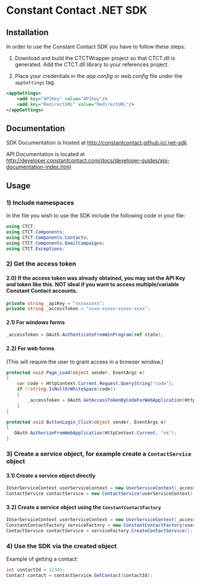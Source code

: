 Constant Contact .NET SDK
=========================

## Installation

In order to use the Constant Contact SDK you have to follow these steps:

1) Download and build the CTCTWrapper project so that CTCT.dll is generated. Add the CTCT.dll library to your references project.

2) Place your credentials in the *app.config* or *web.config* file under the `appSettings` tag.

```xml
<appSettings>
    <add key="APIKey" value="APIkey"/>
    <add key="RedirectURL" value="RedirectURL"/>
</appSettings>
```

## Documentation

SDK Documentation is hosted at http://constantcontact.github.io/.net-sdk

API Documentation is located at http://developer.constantcontact.com/docs/developer-guides/api-documentation-index.html

## Usage

### 1) Include namespaces

In the file you wish to use the SDK include the following code in your file:

```csharp
using CTCT;
using CTCT.Components;
using CTCT.Components.Contacts;
using CTCT.Components.EmailCampaigns;
using CTCT.Exceptions;
```

### 2) Get the access token

#### 2.0) If the access token was already obtained, you may set the API Key and token like this. NOT ideal if you want to access multiple/variable Constant Contact accounts.

```csharp
private string _apiKey = "xxxxxxxxx"; 
private string _accessToken = "xxxx-xxxxx-xxxxx-xxxx"; 
```

#### 2.1) For windows forms

```csharp
_accessToken = OAuth.AuthenticateFromWinProgram(ref state);
```

#### 2.2) For web forms

(This will require the user to grant access in a browser window.)

```csharp
protected void Page_Load(object sender, EventArgs e)
{
    var code = HttpContext.Current.Request.QueryString["code"];
    if (!string.IsNullOrWhiteSpace(code))
    {
        _accessToken = OAuth.GetAccessTokenByCodeForWebApplication(HttpContext.Current, code);
    }
}
```

```csharp
protected void ButtonLogin_Click(object sender, EventArgs e)
{
   OAuth.AuthorizeFromWebApplication(HttpContext.Current, "ok");
}
```
### 3) Create a service object, for example create a `ContactService` object

#### 3.1) Create a service object directly

```csharp
IUserServiceContext userServiceContext = new UserServiceContext(_accessToken, _apiKey);
ContactService contactService = new ContactService(userServiceContext);
```

#### 3.2) Create a service object using the `ConstantContactFactory`

```csharp
IUserServiceContext userServiceContext = new UserServiceContext(_accessToken, _apiKey);
ConstantContactFactory serviceFactory = new ConstantContactFactory(userServiceContext);
ContactService contactService = serviceFactory.CreateContactService();
```

### 4) Use the SDK via the created object 
             
Example of getting a contact:

```csharp
int contactId = 12345;
Contact contact = contactService.GetContact(contactId);
```
